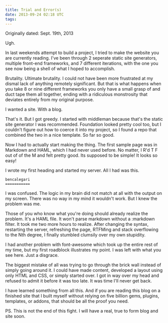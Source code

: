 ```yaml
---
title: Trial and Error(s)
date: 2013-09-24 02:18 UTC
tags:
---
```


Originally dated: Sept. 19th, 2013

Ugh.

In last weekends attempt to build a project, I tried to make the website you are currently reading. I've been through 2 seperate static site generators, multiple front-end frameworks, and 7 different iterations, with the one you see now being a shell of what I hoped to accomplish. 


Brutality. Ultimate brutality. I could not have been more frustrated at my dismal lack of anything remotely significant. But that is what happens when you take 8 or nine different frameworks you only have a small grasp of and duct tape them all together, ending with a ridiculous monstrosity that deviates entirely from my original purpose. 

I wanted a site. With a blog. 

That's it. But I got greedy. I started with middleman because that's the static site generator I was recommended. Foundation looked pretty cool too, but I couldn't figure out how to coerce it into my project, so I found a repo that combined the two in a nice template. So far so good. 

Now I had to actually start making the thing. The first sample page was in Markdown and HAML, which I had never used before. No matter, I R'd T F out of of the M and felt pretty good. Its supposed to be simple! It looks so easy! 

I wrote my first heading and started my server. All I had was this.

`bencalegari`<br>
`===========`  

I was confused. The logic in my brain did not match at all with the output on my screen. There was no way in my mind it wouldn't work. But I knew the problem was me. 

Those of you who know what you're doing should already realize the problem. It's a HAML file. It won't parse markdown without a :markdown filter. It took me two more hours to realize. After changing the syntax, restarting the server, refreshing the page, RTFMing and stack overflowing to the Nth degree, I finally stumbled clumsily over my own stupidity. 

I had another problem with font-awesome which took up the entire rest of my time, but my first roadblock illustrates my point. I was left with what you see here. Just a disgrace. 

The biggest mistake of all was trying to go through the brick wall instead of simply going around it. I could have made content, developed a layout using only HTML and CSS, or simply started over. I got in way over my head and refused to admit it before it was too late. It was time I'll never get back. 

I have learned something from all this. And if you are reading this blog on a finished site that I built myself without relying on five billion gems, plugins, templates, or addons, that should be all the proof you need. 

PS. This is not the end of this fight. I will have a real, true to form blog and site soon.  